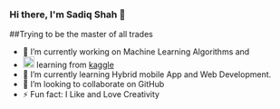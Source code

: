 ### Hi there, I'm Sadiq Shah 👋
##Trying to be the master of all trades
- 🔭 I’m currently working on Machine Learning Algorithms and 
- <img src="https://camo.githubusercontent.com/6d9a58cf7878873f9c4e200238b72e0268ed56084cbdf1b2195bb6c06d653346/68747470733a2f2f63646e332e69636f6e66696e6465722e636f6d2f646174612f69636f6e732f6c6f676f732d616e642d6272616e64732d61646f62652f3531322f3138395f4b6167676c652d3531322e706e67" width=20 height=20> learning from <a href="https://www.kaggle.com/sadiqshah">kaggle</a> 
- 🌱 I’m currently learning Hybrid mobile App and Web Development.
- 👯 I’m looking to collaborate on GitHub
- ⚡ Fun fact: I Like and Love Creativity

